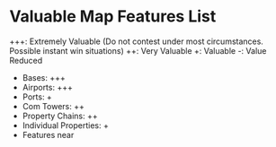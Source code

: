 # Valuable Map Features List

+++: Extremely Valuable (Do not contest under most circumstances. Possible instant win situations)
++: Very Valuable
+: Valuable
-: Value Reduced

- Bases: +++
- Airports: +++
- Ports: +
- Com Towers: ++
- Property Chains: ++
- Individual Properties: +
- Features near 
